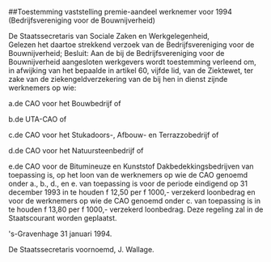 <meta http-equiv='Content-Type' content='text/html; charset=utf-8' />

##Toestemming vaststelling premie-aandeel werknemer voor 1994 (Bedrijfsvereniging voor de Bouwnijverheid)

De Staatssecretaris van Sociale Zaken en Werkgelegenheid,  
Gelezen het daartoe strekkend verzoek van de Bedrijfsvereniging voor de Bouwnijverheid;
Besluit:    Aan de bij de Bedrijfsvereniging voor de Bouwnijverheid aangesloten werkgevers wordt toestemming verleend om, in afwijking van het bepaalde in artikel 60, vijfde lid, van de Ziektewet, ter zake van de ziekengeldverzekering van de bij hen in dienst zijnde werknemers op wie:

a.de CAO voor het Bouwbedrijf of

b.de UTA-CAO of

c.de CAO voor het Stukadoors-, Afbouw- en Terrazzobedrijf of

d.de CAO voor het Natuursteenbedrijf of

e.de CAO voor de Bitumineuze en Kunststof Dakbedekkingsbedrijven van toepassing is, op het loon van de werknemers op wie de CAO genoemd onder a., b., d., en e. van toepassing is voor de periode eindigend op 31 december 1993 in te houden f 12,50 per f 1000,- verzekerd loonbedrag en voor de werknemers op wie de CAO genoemd onder c. van toepassing is in te houden f 13,80 per f 1000,- verzekerd loonbedrag.     Deze regeling zal in de Staatscourant worden geplaatst. 

's-Gravenhage
31 januari 1994. 

De Staatssecretaris 
voornoemd,
J.  Wallage.      
